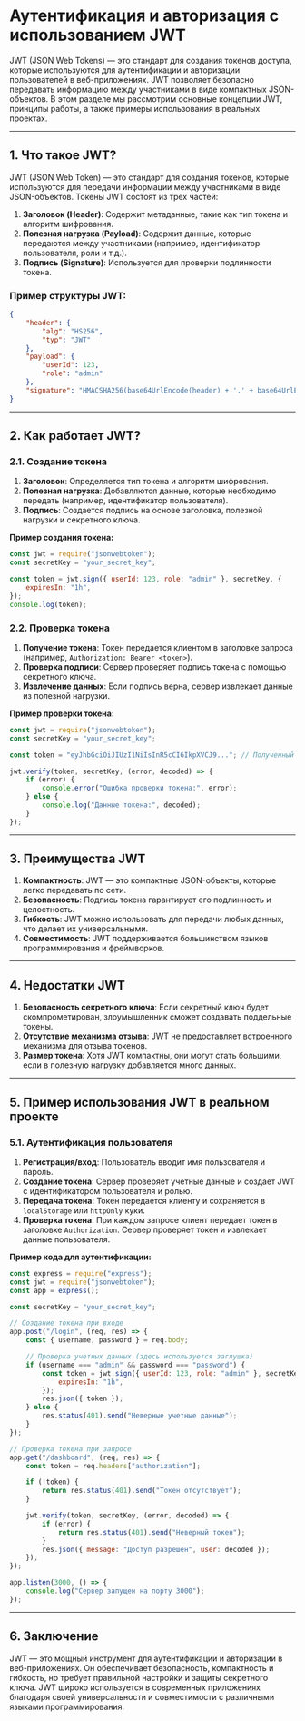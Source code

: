 # Аутентификация и авторизация с использованием JWT

JWT (JSON Web Tokens) — это стандарт для создания токенов доступа, которые используются для аутентификации и авторизации пользователей в веб-приложениях. JWT позволяет безопасно передавать информацию между участниками в виде компактных JSON-объектов. В этом разделе мы рассмотрим основные концепции JWT, принципы работы, а также примеры использования в реальных проектах.

---

## 1. **Что такое JWT?**

JWT (JSON Web Token) — это стандарт для создания токенов, которые используются для передачи информации между участниками в виде JSON-объектов. Токены JWT состоят из трех частей:

1. **Заголовок (Header)**: Содержит метаданные, такие как тип токена и алгоритм шифрования.
2. **Полезная нагрузка (Payload)**: Содержит данные, которые передаются между участниками (например, идентификатор пользователя, роли и т.д.).
3. **Подпись (Signature)**: Используется для проверки подлинности токена.

### Пример структуры JWT:

```json
{
	"header": {
		"alg": "HS256",
		"typ": "JWT"
	},
	"payload": {
		"userId": 123,
		"role": "admin"
	},
	"signature": "HMACSHA256(base64UrlEncode(header) + '.' + base64UrlEncode(payload), secret)"
}
```

---

## 2. **Как работает JWT?**

### 2.1. **Создание токена**

1. **Заголовок**: Определяется тип токена и алгоритм шифрования.
2. **Полезная нагрузка**: Добавляются данные, которые необходимо передать (например, идентификатор пользователя).
3. **Подпись**: Создается подпись на основе заголовка, полезной нагрузки и секретного ключа.

**Пример создания токена:**

```javascript
const jwt = require("jsonwebtoken");
const secretKey = "your_secret_key";

const token = jwt.sign({ userId: 123, role: "admin" }, secretKey, {
	expiresIn: "1h",
});
console.log(token);
```

### 2.2. **Проверка токена**

1. **Получение токена**: Токен передается клиентом в заголовке запроса (например, `Authorization: Bearer <token>`).
2. **Проверка подписи**: Сервер проверяет подпись токена с помощью секретного ключа.
3. **Извлечение данных**: Если подпись верна, сервер извлекает данные из полезной нагрузки.

**Пример проверки токена:**

```javascript
const jwt = require("jsonwebtoken");
const secretKey = "your_secret_key";

const token = "eyJhbGciOiJIUzI1NiIsInR5cCI6IkpXVCJ9..."; // Полученный токен

jwt.verify(token, secretKey, (error, decoded) => {
	if (error) {
		console.error("Ошибка проверки токена:", error);
	} else {
		console.log("Данные токена:", decoded);
	}
});
```

---

## 3. **Преимущества JWT**

1. **Компактность**: JWT — это компактные JSON-объекты, которые легко передавать по сети.
2. **Безопасность**: Подпись токена гарантирует его подлинность и целостность.
3. **Гибкость**: JWT можно использовать для передачи любых данных, что делает их универсальными.
4. **Совместимость**: JWT поддерживается большинством языков программирования и фреймворков.

---

## 4. **Недостатки JWT**

1. **Безопасность секретного ключа**: Если секретный ключ будет скомпрометирован, злоумышленник сможет создавать поддельные токены.
2. **Отсутствие механизма отзыва**: JWT не предоставляет встроенного механизма для отзыва токенов.
3. **Размер токена**: Хотя JWT компактны, они могут стать большими, если в полезную нагрузку добавляется много данных.

---

## 5. **Пример использования JWT в реальном проекте**

### 5.1. **Аутентификация пользователя**

1. **Регистрация/вход**: Пользователь вводит имя пользователя и пароль.
2. **Создание токена**: Сервер проверяет учетные данные и создает JWT с идентификатором пользователя и ролью.
3. **Передача токена**: Токен передается клиенту и сохраняется в `localStorage` или `httpOnly` куки.
4. **Проверка токена**: При каждом запросе клиент передает токен в заголовке `Authorization`. Сервер проверяет токен и извлекает данные пользователя.

**Пример кода для аутентификации:**

```javascript
const express = require("express");
const jwt = require("jsonwebtoken");
const app = express();

const secretKey = "your_secret_key";

// Создание токена при входе
app.post("/login", (req, res) => {
	const { username, password } = req.body;

	// Проверка учетных данных (здесь используется заглушка)
	if (username === "admin" && password === "password") {
		const token = jwt.sign({ userId: 123, role: "admin" }, secretKey, {
			expiresIn: "1h",
		});
		res.json({ token });
	} else {
		res.status(401).send("Неверные учетные данные");
	}
});

// Проверка токена при запросе
app.get("/dashboard", (req, res) => {
	const token = req.headers["authorization"];

	if (!token) {
		return res.status(401).send("Токен отсутствует");
	}

	jwt.verify(token, secretKey, (error, decoded) => {
		if (error) {
			return res.status(401).send("Неверный токен");
		}
		res.json({ message: "Доступ разрешен", user: decoded });
	});
});

app.listen(3000, () => {
	console.log("Сервер запущен на порту 3000");
});
```

---

## 6. **Заключение**

JWT — это мощный инструмент для аутентификации и авторизации в веб-приложениях. Он обеспечивает безопасность, компактность и гибкость, но требует правильной настройки и защиты секретного ключа. JWT широко используется в современных приложениях благодаря своей универсальности и совместимости с различными языками программирования.
